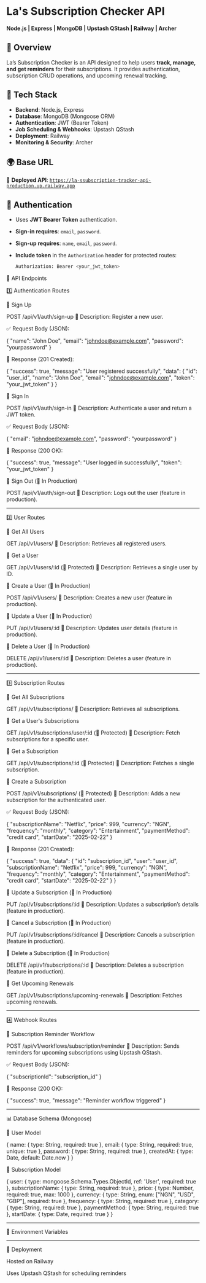 # La's Subscription Checker API  
**Node.js | Express | MongoDB | Upstash QStash | Railway | Archer**  

## 📌 Overview  
La’s Subscription Checker is an API designed to help users **track, manage, and get reminders** for their subscriptions. It provides authentication, subscription CRUD operations, and upcoming renewal tracking.  

## 🚀 Tech Stack  
- **Backend**: Node.js, Express  
- **Database**: MongoDB (Mongoose ORM)  
- **Authentication**: JWT (Bearer Token)  
- **Job Scheduling & Webhooks**: Upstash QStash  
- **Deployment**: Railway  
- **Monitoring & Security**: Archer  

## 🌍 Base URL  
📌 **Deployed API**: [`https://la-ssubscription-tracker-api-production.up.railway.app`](https://la-ssubscription-tracker-api-production.up.railway.app)  

## 🔑 Authentication  
- Uses **JWT Bearer Token** authentication.  
- **Sign-in requires**: `email`, `password`.  
- **Sign-up requires**: `name`, `email`, `password`.  
- **Include token** in the `Authorization` header for protected routes:  

  ```bash
  Authorization: Bearer <your_jwt_token>

📂 API Endpoints

1️⃣ Authentication Routes

🔹 Sign Up

POST /api/v1/auth/sign-up
📌 Description: Register a new user.

✅ Request Body (JSON):

{
  "name": "John Doe",
  "email": "johndoe@example.com",
  "password": "yourpassword"
}

📌 Response (201 Created):

{
  "success": true,
  "message": "User registered successfully",
  "data": {
    "id": "user_id",
    "name": "John Doe",
    "email": "johndoe@example.com",
    "token": "your_jwt_token"
  }
}

🔹 Sign In

POST /api/v1/auth/sign-in
📌 Description: Authenticate a user and return a JWT token.

✅ Request Body (JSON):

{
  "email": "johndoe@example.com",
  "password": "yourpassword"
}

📌 Response (200 OK):

{
  "success": true,
  "message": "User logged in successfully",
  "token": "your_jwt_token"
}

🔹 Sign Out (🚧 In Production)

POST /api/v1/auth/sign-out
📌 Description: Logs out the user (feature in production).


---

2️⃣ User Routes

🔹 Get All Users

GET /api/v1/users/
📌 Description: Retrieves all registered users.

🔹 Get a User

GET /api/v1/users/:id (🔐 Protected)
📌 Description: Retrieves a single user by ID.

🔹 Create a User (🚧 In Production)

POST /api/v1/users/
📌 Description: Creates a new user (feature in production).

🔹 Update a User (🚧 In Production)

PUT /api/v1/users/:id
📌 Description: Updates user details (feature in production).

🔹 Delete a User (🚧 In Production)

DELETE /api/v1/users/:id
📌 Description: Deletes a user (feature in production).


---

3️⃣ Subscription Routes

🔹 Get All Subscriptions

GET /api/v1/subscriptions/
📌 Description: Retrieves all subscriptions.

🔹 Get a User's Subscriptions

GET /api/v1/subscriptions/user/:id (🔐 Protected)
📌 Description: Fetch subscriptions for a specific user.

🔹 Get a Subscription

GET /api/v1/subscriptions/:id (🔐 Protected)
📌 Description: Fetches a single subscription.

🔹 Create a Subscription

POST /api/v1/subscriptions/ (🔐 Protected)
📌 Description: Adds a new subscription for the authenticated user.

✅ Request Body (JSON):

{
  "subscriptionName": "Netflix",
  "price": 999,
  "currency": "NGN",
  "frequency": "monthly",
  "category": "Entertainment",
  "paymentMethod": "credit card",
  "startDate": "2025-02-22"
}

📌 Response (201 Created):

{
  "success": true,
  "data": {
    "id": "subscription_id",
    "user": "user_id",
    "subscriptionName": "Netflix",
    "price": 999,
    "currency": "NGN",
    "frequency": "monthly",
    "category": "Entertainment",
    "paymentMethod": "credit card",
    "startDate": "2025-02-22"
  }
}

🔹 Update a Subscription (🚧 In Production)

PUT /api/v1/subscriptions/:id
📌 Description: Updates a subscription’s details (feature in production).

🔹 Cancel a Subscription (🚧 In Production)

PUT /api/v1/subscriptions/:id/cancel
📌 Description: Cancels a subscription (feature in production).

🔹 Delete a Subscription (🚧 In Production)

DELETE /api/v1/subscriptions/:id
📌 Description: Deletes a subscription (feature in production).

🔹 Get Upcoming Renewals

GET /api/v1/subscriptions/upcoming-renewals
📌 Description: Fetches upcoming renewals.


---

4️⃣ Webhook Routes

🔹 Subscription Reminder Workflow

POST /api/v1/workflows/subscription/reminder
📌 Description: Sends reminders for upcoming subscriptions using Upstash QStash.

✅ Request Body (JSON):

{
  "subscriptionId": "subscription_id"
}

📌 Response (200 OK):

{
  "success": true,
  "message": "Reminder workflow triggered"
}


---

📊 Database Schema (Mongoose)

🔹 User Model

{
  name: { type: String, required: true },
  email: { type: String, required: true, unique: true },
  password: { type: String, required: true },
  createdAt: { type: Date, default: Date.now }
}

🔹 Subscription Model

{
  user: { type: mongoose.Schema.Types.ObjectId, ref: 'User', required: true },
  subscriptionName: { type: String, required: true },
  price: { type: Number, required: true, max: 1000 },
  currency: { type: String, enum: ["NGN", "USD", "GBP"], required: true },
  frequency: { type: String, required: true },
  category: { type: String, required: true },
  paymentMethod: { type: String, required: true },
  startDate: { type: Date, required: true }
}


---

🔧 Environment Variables


---

📌 Deployment

Hosted on Railway

Uses Upstash QStash for scheduling reminders
